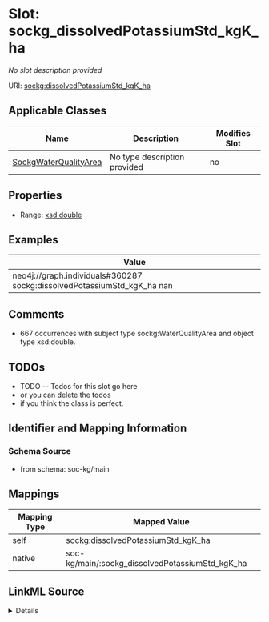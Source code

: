 

# Slot: sockg_dissolvedPotassiumStd_kgK_ha


_No slot description provided_





URI: [sockg:dissolvedPotassiumStd_kgK_ha](http://www.semanticweb.org/sockg/ontologies/2024/0/soil-carbon-ontology/dissolvedPotassiumStd_kgK_ha)



<!-- no inheritance hierarchy -->





## Applicable Classes

| Name | Description | Modifies Slot |
| --- | --- | --- |
| [SockgWaterQualityArea](../classes/SockgWaterQualityArea.md) | No type description provided |  no  |







## Properties

* Range: [xsd:double](http://www.w3.org/2001/XMLSchema#double)






## Examples

| Value |
| --- |
| neo4j://graph.individuals#360287 sockg:dissolvedPotassiumStd_kgK_ha nan |

## Comments

* 667 occurrences with subject type sockg:WaterQualityArea and object type xsd:double.

## TODOs

* TODO -- Todos for this slot go here
* or you can delete the todos
* if you think the class is perfect.

## Identifier and Mapping Information







### Schema Source


* from schema: soc-kg/main




## Mappings

| Mapping Type | Mapped Value |
| ---  | ---  |
| self | sockg:dissolvedPotassiumStd_kgK_ha |
| native | soc-kg/main/:sockg_dissolvedPotassiumStd_kgK_ha |




## LinkML Source

<details>
```yaml
name: sockg_dissolvedPotassiumStd_kgK_ha
description: No slot description provided
todos:
- TODO -- Todos for this slot go here
- or you can delete the todos
- if you think the class is perfect.
comments:
- 667 occurrences with subject type sockg:WaterQualityArea and object type xsd:double.
examples:
- value: neo4j://graph.individuals#360287 sockg:dissolvedPotassiumStd_kgK_ha nan
from_schema: soc-kg/main
rank: 1000
slot_uri: sockg:dissolvedPotassiumStd_kgK_ha
alias: sockg_dissolvedPotassiumStd_kgK_ha
domain_of:
- sockg_WaterQualityArea
range: double

```
</details>